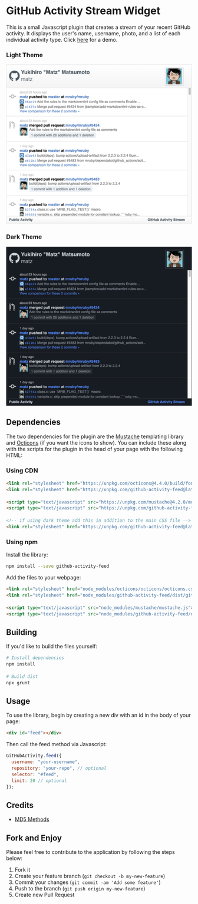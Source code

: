 # GitHub Activity Stream Widget

This is a small Javascript plugin that creates a stream of your recent GitHub activity. It displays the user's name, username, photo, and a list of each individual activity type. Click [here](https://caseyscarborough.github.io/github-activity) for a demo.

### Light Theme

![](https://raw.githubusercontent.com/caseyscarborough/github-activity/gh-pages/images/light.png)

### Dark Theme

![](https://raw.githubusercontent.com/caseyscarborough/github-activity/gh-pages/images/dark.png)

## Dependencies

The two dependencies for the plugin are the [Mustache](https://github.com/janl/mustache.js/) templating library and [Octicons](https://octicons.github.com/) (if you want the icons to show). You can include these along with the scripts for the plugin in the head of your page with the following HTML:

### Using CDN

```html
<link rel="stylesheet" href="https://unpkg.com/octicons@4.4.0/build/font/octicons.css">
<link rel="stylesheet" href="https://unpkg.com/github-activity-feed@latest/dist/github-activity.min.css">

<script type="text/javascript" src="https://unpkg.com/mustache@4.2.0/mustache.min.js"></script>
<script type="text/javascript" src="https://unpkg.com/github-activity-feed@latest/dist/github-activity.min.js"></script>

<!-- if using dark theme add this in addition to the main CSS file -->
<link rel="stylesheet" href="https://unpkg.com/github-activity-feed@latest/dist/github-activity.dark.min.css">
```

### Using npm

Install the library:

```bash
npm install --save github-activity-feed
```

Add the files to your webpage:

```html
<link rel="stylesheet" href="node_modules/octicons/octicons/octicons.css">
<link rel="stylesheet" href="node_modules/github-activity-feed/dist/github-activity.min.css">

<script type="text/javascript" src="node_modules/mustache/mustache.js"></script>
<script type="text/javascript" src="node_modules/github-activity-feed/dist/github-activity.min.js"></script>
```

## Building

If you'd like to build the files yourself:

```bash
# Install dependencies
npm install

# Build dist
npx grunt
```

## Usage

To use the library, begin by creating a new div with an id in the body of your page:

```html
<div id="feed"></div>
```

Then call the feed method via Javascript:

```js
GitHubActivity.feed({
  username: "your-username",
  repository: "your-repo", // optional
  selector: "#feed",
  limit: 20 // optional
});
```

## Credits

* [MD5 Methods](http://www.myersdaily.org/joseph/javascript/md5-text.html)

## Fork and Enjoy

Please feel free to contribute to the application by following the steps below:

1. Fork it
2. Create your feature branch (`git checkout -b my-new-feature`)
3. Commit your changes (`git commit -am 'Add some feature'`)
4. Push to the branch (`git push origin my-new-feature`)
5. Create new Pull Request
